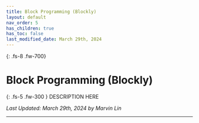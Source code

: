 ```yaml
---
title: Block Programming (Blockly)
layout: default
nav_order: 5
has_children: true
has_toc: false
last_modified_date: March 29th, 2024
---
```


{: .fs-8 .fw-700}
# Block Programming (Blockly)

{: .fs-5 .fw-300 }
DESCRIPTION HERE

*Last Updated: March 29th, 2024 by Marvin Lin*

---